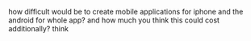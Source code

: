 how difficult would be to create mobile applications for iphone and the android for whole app? and how much you think this could cost additionally? think   